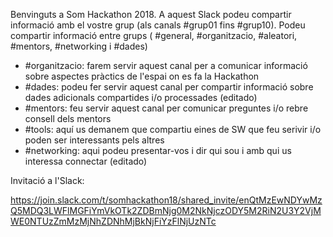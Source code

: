 Benvinguts a Som Hackathon 2018. A aquest Slack podeu compartir informació amb el vostre grup (als canals #grup01 fins #grup10). Podeu compartir informació entre grups ( #general, #organitzacio, #aleatori, #mentors, #networking i #dades)

* #organitzacio: farem servir aquest canal per a comunicar informació sobre aspectes pràctics de l'espai on es fa la Hackathon
* #dades: podeu fer servir aquest canal per compartir informació sobre dades adicionals compartides i/o processades (editado)
* #mentors: feu servir aquest canal per comunicar preguntes i/o rebre consell dels mentors
* #tools: aquí us demanem que compartiu eines de SW que feu serivir i/o poden ser interessants pels altres
* #networking: aqui podeu presentar-vos i dir qui sou i amb qui us interessa connectar (editado)

Invitació a l'Slack:

https://join.slack.com/t/somhackathon18/shared_invite/enQtMzEwNDYwMzQ5MDQ3LWFlMGFiYmVkOTk2ZDBmNjg0M2NkNjczODY5M2RiN2U3Y2VjMWE0NTUzZmMzMjNhZDNhMjBkNjFiYzFlNjUzNTc


